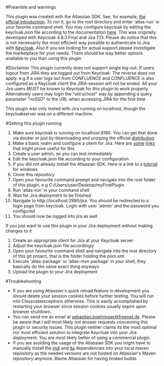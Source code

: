 #Preamble and warnings

This plugin was created with the Atlassian SDK. See, for example, [the official introduction](https://developer.atlassian.com/display/DOCS/Introduction+to+the+Atlassian+Plugin+SDK).
To run it, go to the root directory and enter 'atlas-run' in your favorite command shell.
You may configure keycloak by editing the keycloak.json file according to the documentation [here](https://www.keycloak.org/docs/latest/securing_apps/index.html#java-adapters).
This was originally developed with Keycloak 4.8.3.Final and Jira 7.13.
Please do notice that this is not necessarily the most efficient way possible to authenticate to Jira with [Keycloak](https://www.keycloak.org/). 
Also if you are looking for actual support please investigate the marketplace for your needs. There should be way better options available to you than using this plugin

#Disclaimer
This plugin currently does not support single log-out. If users logout from JIRA they are logged out from Keycloak.
The reverse does not apply. e.g if a user logs out from CONFLUENCE and CONFLUENCE is also configured as a Keycloak client
the JIRA-session will not be ended.
All your Jira users *MUST* be known to Keycloak for this plugin to work properly.
Alternatively users may login the "old school" way by appending a query parameter "noSSO" to the URL when 
accessing JIRA for the first time

This plugin was only tested with Jira running on localhost, though the keycloakserver was on a different
machine.

#Getting this plugin running
1. Make sure keycloak is running on localhost:8180. You can get that done via docker or just by downloading and unziping the official [distribution](https://www.keycloak.org/downloads.html)
2. Make a basic realm and configure a client for Jira. Here are [some](https://www.keycloak.org/docs/latest/server_admin/index.html#_clients) [links](https://www.keycloak.org/docs/latest/server_admin/index.html#_create-realm) that might prove useful for this
3. Create a user admin, so you can test immediately
4. Edit the keycloak.json file according to your configuration
5. If you did not already install the Atlassian SDK. Here is a link to a [tutorial](https://developer.atlassian.com/server/framework/atlassian-sdk/install-the-atlassian-sdk-on-a-windows-system/) for windows
6. Clone this repository
7. Open your favourite command prompt and navigate into the root folder of this plugin, e.g C:/Users/user/Desktop/myFirstPlugin
8. Run 'atlas-run' in your command shell
9. Wait for Jira deployment to be finished
10. Navigate to http://localhost:2990/jira. You should be redirected to a login page from keycloak. Login with user 'admin' and the password you configured
11. You should now be logged into jira as well

If you just want to use this plugin in your Jira deployment without making changes to it
1. Create an appropriate client for Jira at your Keycloak server
2. Adjust the keycloak.json file accordingly
3. Open your favourite command shell and navigate into the root directory of this git project, that is the folder holding the pom.xml
4. Execute 'atlas-package' or 'atlas-mvn package' in your shell, they basically do the same exact thing anyways
5. Upload the plugin to your Jira deployment

#Troubleshooting
* If you are using Atlassian's quick reload feature in development you should delete your session cookies before further testing. You will run into Classcastexceptions otherwise. This is easily accomplished by restarting your browser since session cookies usually expire upon browser shutdown.
* You can send me an email at [sebastian.boehringer@freenet.de](mailto:sebastian.boehringer@freenet.de). Please be aware that I will most likely *not* answer requests concerning this plugin or security issues. This plugin neither claims its the most optimal nor most efficient solution to integrate Keycloak into your Jira deployment. You are most likely better of using a commercial plugin.
* If you are avoiding the usage of the Atlassian SDK you might have to manually install the [jndi](https://www.oracle.com/technetwork/java/javasebusiness/downloads/java-archive-downloads-java-plat-419418.html) and [jta](http://download.oracle.com/otn-pub/java/jndi/1.2.1/jndi-1_2_1.zip) dependencies into your local maven repository as the needed versions are not hosted on Atlassian's Maven repository anymore. Blame Atlassian for having broken builds.